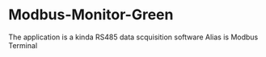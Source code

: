 # Modbus-Monitor-Green
The application is a kinda RS485 data scquisition software
Alias is Modbus Terminal
